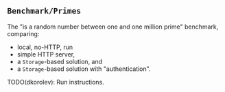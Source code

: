 ## `Benchmark/Primes`

The "is a random number between one and one million prime" benchmark, comparing:

* local, no-HTTP, run
* simple HTTP server,
* a `Storage`-based solution, and
* a `Storage`-based solution with "authentication".

TODO(dkorolev): Run instructions.
